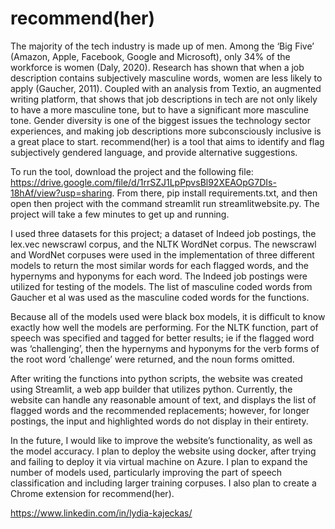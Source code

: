 # recommend(her)

The majority of the tech industry is made up of men. Among the ‘Big Five’ (Amazon, Apple, Facebook, Google and Microsoft), only 34% of the workforce is women (Daly, 2020). Research has shown that when a job description contains subjectively masculine words, women are less likely to apply (Gaucher, 2011). Coupled with an analysis from Textio, an augmented writing platform, that shows that job descriptions in tech are not only likely to have a more masculine tone, but to have a significant more masculine tone. Gender diversity is one of the biggest issues the technology sector experiences, and making job descriptions more subconsciously inclusive is a great place to start. recommend(her) is a tool that aims to identify and flag subjectively gendered language, and provide alternative suggestions.  

To run the tool, download the project and the following file: https://drive.google.com/file/d/1rrSZJ1LpPpvsBl92XEAOpG7DIs-18hAf/view?usp=sharing. From there, pip install requirements.txt, and then open then project with the command streamlit run streamlitwebsite.py. The project will take a few minutes to get up and running.

I used three datasets for this project; a dataset of Indeed job postings, the lex.vec newscrawl corpus, and the NLTK WordNet corpus. The newscrawl and WordNet corpuses were used in the implementation of three different models to return the most similar words for each flagged words, and the hypernyms and hyponyms for each word. The Indeed job postings were utilized for testing of the models. The list of masculine coded words from Gaucher et al was used as the masculine coded words for the functions.  

Because all of the models used were black box models, it is difficult to know exactly how well the models are performing. For the NLTK function, part of speech was specified and tagged for better results; ie if the flagged word was ‘challenging’, then the hypernyms and hyponyms for the verb forms of the root word ‘challenge’ were returned, and the noun forms omitted.   

After writing the functions into python scripts, the website was created using Streamlit, a web app builder that utilizes python. Currently, the website can handle any reasonable amount of text, and displays the list of flagged words and the recommended replacements; however, for longer postings, the input and highlighted words do not display in their entirety.   

In the future, I would like to improve the website’s functionality, as well as the model accuracy. I plan to deploy the website using docker, after trying and failing to deploy it via virtual machine on Azure. I plan to expand the number of models used, particularly improving the part of speech classification and including larger training corpuses. I also plan to create a Chrome extension for recommend(her).   

https://www.linkedin.com/in/lydia-kajeckas/
